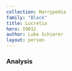 ```yaml
---
collection: Harrypedia
family: "Black"
title: Lucretia
hero: I0012
author: Luke Schierer
layout: person
---
```



### Analysis

